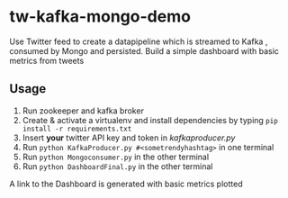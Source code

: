 # tw-kafka-mongo-demo

Use Twitter feed to create a datapipeline which is streamed to Kafka , consumed by Mongo and persisted. Build a simple
dashboard with basic metrics from tweets

## Usage
1. Run zookeeper and kafka broker
2. Create & activate a virtualenv and install dependencies by typing `pip install -r requirements.txt`
3. Insert **your** twitter API key and token in _kafkaproducer.py_
4. Run `python KafkaProducer.py #<sometrendyhashtag>` in one terminal
5. Run `python Mongoconsumer.py` in the other terminal
6. Run `python DashboardFinal.py` in the other terminal


A link to the Dashboard is generated with basic metrics plotted
